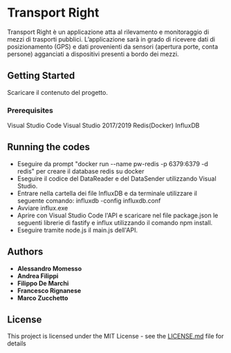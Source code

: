 # Transport Right

Transport Right è un applicazione atta al rilevamento e monitoraggio di mezzi di trasporti pubblici. L’applicazione sarà in grado di ricevere dati di posizionamento (GPS) e dati provenienti da sensori (apertura porte, conta persone) agganciati a dispositivi presenti a bordo dei mezzi.

## Getting Started

Scaricare il contenuto del progetto.

### Prerequisites

Visual Studio Code
Visual Studio 2017/2019
Redis(Docker)
InfluxDB

## Running the codes

- Eseguire da prompt "docker run --name pw-redis -p 6379:6379 -d redis" per creare il database redis su docker
- Eseguire il codice del DataReader e del DataSender utilizzando Visual Studio.
- Entrare nella cartella dei file InfluxDB e da terminale utilizzare il seguente comando: influxdb -config influxdb.conf
- Avviare influx.exe
- Aprire con Visual Studio Code l'API e scaricare nel file package.json le seguenti librerie di fastify e influx utilizzando il comando npm install.
- Eseguire tramite node.js il main.js dell'API.


## Authors

* **Alessandro Momesso**
* **Andrea Filippi**
* **Filippo De Marchi**
* **Francesco Rignanese**
* **Marco Zucchetto**

## License

This project is licensed under the MIT License - see the [LICENSE.md](LICENSE.md) file for details


